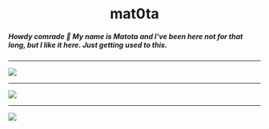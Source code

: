 <h1 align='center'>mat0ta</h1>
<h5 align='left'>Howdy comrade 👋 My name is Matota and I've been here not for that long, but I like it here. Just getting used to this.</h5>

---

![](https://github-readme-stats.vercel.app/api?username=mat0ta&show_icons=true&title_color=FFFFFF&text_color=FFFFFF&bg_color=131313&border_radius=8px&border_color=FFFFFF&icon_color=5865F2)

---

![](https://github-readme-stats.vercel.app/api/top-langs/?username=mat0ta&layout=compact&show_icons=true&&title_color=FFFFFF&text_color=FFFFFF&bg_color=131313&border_radius=8px&border_color=FFFFFF&icon_color=5865F2&card_width=445px)

---

![](https://komarev.com/ghpvc/?username=mat0ta&color=131313)
